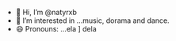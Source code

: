 - 👋 Hi, I’m @natyrxb
- 👀 I’m interested in ...music, dorama and dance.
- 😄 Pronouns: ...ela ] dela

<!---
natyrxb/natyrxb is a ✨ special ✨ repository because its `README.md` (this file) appears on your GitHub profile.
You can click the Preview link to take a look at your changes.
--->

